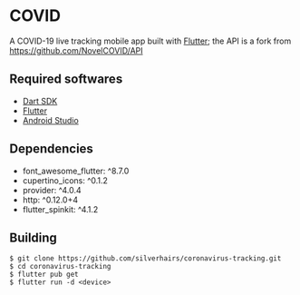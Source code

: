 # COVID

A COVID-19 live tracking mobile app built with [Flutter](https://flutter.dev/); the API is a fork from https://github.com/NovelCOVID/API

## Required softwares
 - [Dart SDK](https://dart.dev/get-dart)
 - [Flutter](flutter.dev)
 - [Android Studio](https://developer.android.com/studio/install)

## Dependencies
 - font_awesome_flutter: ^8.7.0
 - cupertino_icons: ^0.1.2
 - provider: ^4.0.4
 - http: ^0.12.0+4
 - flutter_spinkit: ^4.1.2

## Building
```
$ git clone https://github.com/silverhairs/coronavirus-tracking.git
$ cd coronavirus-tracking
$ flutter pub get
$ flutter run -d <device>
```
